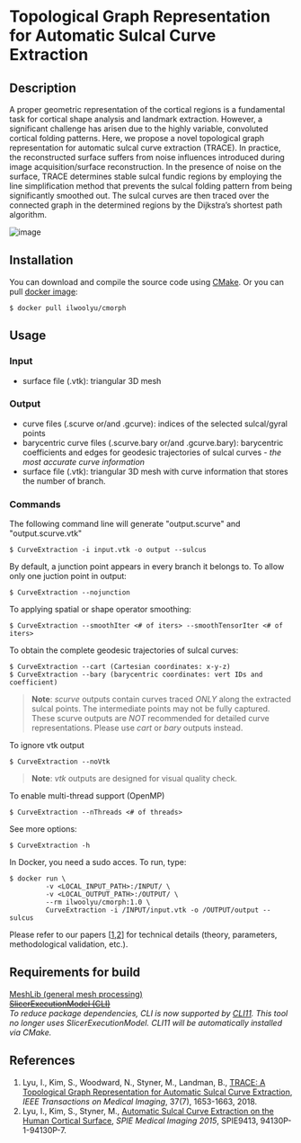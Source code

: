 # Topological Graph Representation for Automatic Sulcal Curve Extraction

## Description
A proper geometric representation of the cortical regions is a fundamental task for cortical shape analysis and landmark extraction. However, a significant challenge has arisen due to the highly variable, convoluted cortical folding patterns. Here, we propose a novel topological graph representation for automatic sulcal curve extraction (TRACE). In practice, the reconstructed surface suffers from noise influences introduced during image acquisition/surface reconstruction. In the presence of noise on the surface, TRACE determines stable sulcal fundic regions by employing the line simplification method that prevents the sulcal folding pattern from being significantly smoothed out. The sulcal curves are then traced over the connected graph in the determined regions by the Dijkstra’s shortest path algorithm.

![image](https://user-images.githubusercontent.com/9325798/47695186-d2222880-dbce-11e8-9dc3-513faed8a40b.png)

## Installation
You can download and compile the source code using <a href="https://cmake.org/">CMake</a>. Or you can pull <a href="https://hub.docker.com/r/ilwoolyu/cmorph/">docker image</a>:
```
$ docker pull ilwoolyu/cmorph
```
## Usage
### Input
* surface file (.vtk): triangular 3D mesh
### Output
* curve files (.scurve or/and .gcurve): indices of the selected sulcal/gyral points
* barycentric curve files (.scurve.bary or/and .gcurve.bary): barycentric coefficients and edges for geodesic trajectories of sulcal curves - *the most accurate curve information*
* surface file (.vtk): triangular 3D mesh with curve information that stores the number of branch.
### Commands
The following command line will generate "output.scurve" and "output.scurve.vtk"
```
$ CurveExtraction -i input.vtk -o output --sulcus
```
By default, a junction point appears in every branch it belongs to. To allow only one juction point in output:
```
$ CurveExtraction --nojunction
```
To applying spatial or shape operator smoothing:
```
$ CurveExtraction --smoothIter <# of iters> --smoothTensorIter <# of iters>
```
To obtain the complete geodesic trajectories of sulcal curves:
```
$ CurveExtraction --cart (Cartesian coordinates: x-y-z)
$ CurveExtraction --bary (barycentric coordinates: vert IDs and coefficient)
```
>**Note**: *scurve* outputs contain curves traced *ONLY* along the extracted sulcal points. The intermediate points may not be fully captured. These scurve outputs are *NOT* recommended for detailed curve representations. Please use *cart* or *bary* outputs instead.

To ignore vtk output
```
$ CurveExtraction --noVtk
```
>**Note**: *vtk* outputs are designed for visual quality check.

To enable multi-thread support (OpenMP)
```
$ CurveExtraction --nThreads <# of threads>
```
See more options:
```
$ CurveExtraction -h
```
In Docker, you need a sudo acces. To run, type:
```
$ docker run \
         -v <LOCAL_INPUT_PATH>:/INPUT/ \
         -v <LOCAL_OUTPUT_PATH>:/OUTPUT/ \
         --rm ilwoolyu/cmorph:1.0 \
         CurveExtraction -i /INPUT/input.vtk -o /OUTPUT/output --sulcus
```
Please refer to our papers [[1](#ref1),[2](#ref2)] for technical details (theory, parameters, methodological validation, etc.).

## Requirements for build
<a href="https://github.com/ilwoolyu/MeshLib">MeshLib (general mesh processing)</a><br />
~~<a href="https://github.com/Slicer/SlicerExecutionModel">SlicerExecutionModel (CLI)</a>~~<br />
*To reduce package dependencies, CLI is now supported by <a href="https://github.com/CLIUtils/CLI11">CLI11</a>. This tool no longer uses SlicerExecutionModel. CLI11 will be automatically installed via CMake.*

## References
<ol>
<li><a id="ref1"></a>Lyu, I., Kim, S., Woodward, N., Styner, M., Landman, B., <a href="http://dx.doi.org/10.1109/TMI.2017.2787589">TRACE: A Topological Graph Representation for Automatic Sulcal Curve Extraction</a>, <i>IEEE Transactions on Medical Imaging</i>, 37(7), 1653-1663, 2018.</li>
<li><a id="ref2"></a>Lyu, I., Kim, S., Styner, M., <a href="http://dx.doi.org/10.1117/12.2078291">Automatic Sulcal Curve Extraction on the Human Cortical Surface</a>, <i>SPIE Medical Imaging 2015</i>, SPIE9413, 94130P-1-94130P-7.</li>
</ol>
